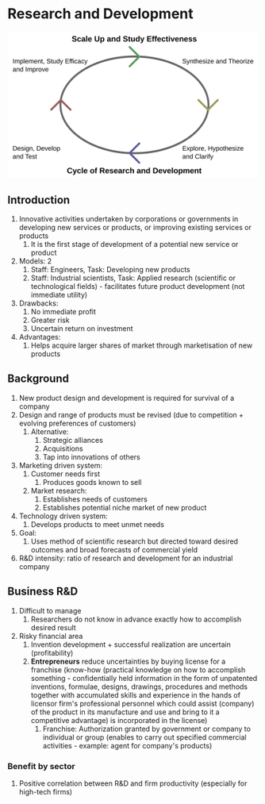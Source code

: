 # Research and Development #

![Cycle_of_Research_and_Development](Cycle_of_Research_and_Development.svg)

## Introduction ##
1. Innovative activities undertaken by corporations or governments in developing new services or products, or improving existing services or products
	1. It is the first stage of development of a potential new service or product
2. Models: 2
	1. Staff: Engineers, Task: Developing new products
	2. Staff: Industrial scientists, Task: Applied research (scientific or technological fields) - facilitates future product development (not immediate utility)
3. Drawbacks:
	1. No immediate profit
	2. Greater risk
	3. Uncertain return on investment
4. Advantages:
	1. Helps acquire larger shares of market through marketisation of new products

## Background ##
1. New product design and development is required for survival of a company
2. Design and range of products must be revised (due to competition + evolving preferences of customers)
	1. Alternative:
		1. Strategic alliances
		2. Acquisitions
		3. Tap into innovations of others
3. Marketing driven system:
	1. Customer needs first
		1. Produces goods known to sell
	2. Market research:
		1. Establishes needs of customers
		2. Establishes potential niche market of new product
4. Technology driven system:
	1. Develops products to meet unmet needs
5. Goal:
	1. Uses method of scientific research but directed toward desired outcomes and broad forecasts of commercial yield
6. R&D intensity: ratio of research and development for an industrial company

## Business R&D ##
1. Difficult to manage
	1. Researchers do not know in advance exactly how to accomplish desired result
2. Risky financial area
	1. Invention development + successful realization are uncertain (profitability)
	2. **Entrepreneurs** reduce uncertainties by buying license for a franchise (know-how (practical knowledge on how to accomplish something - confidentially held information in the form of unpatented inventions, formulae, designs, drawings, procedures and methods together with accumulated skills and experience in the hands of licensor firm's professional personnel which could assist (company) of the product in its manufacture and use and bring to it a competitive advantage) is incorporated in the license)
		1. Franchise: Authorization granted by government or company to individual or group (enables to carry out specified commercial activities - example: agent for company's products)

### Benefit by sector ###
1. Positive correlation between R&D and firm productivity (especially for high-tech firms)